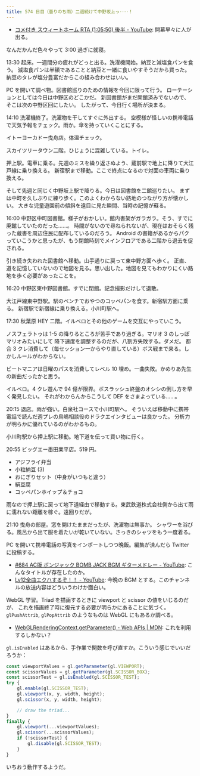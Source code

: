 ```yaml
---
title: 574 日目（曇りのち雨）二週続けて中野坂上っ‥‥！
---
```


* [コメ付き スウィートホーム RTA (1:05:50) 後半 - YouTube](https://www.youtube.com/watch?v=8C0lTnX9j4s):
  開幕早々に人が出る。

なんだかんだ色々やって 3:00 過ぎに就寝。

13:30 起床。一週間分の疲れがどっと出る。洗濯機開始。納豆と減塩食パンを食う。
減塩食パンは半額であることと納豆と一緒に食いやすそうだから買った。
納豆のタレが塩分豊富だからこの組み合わせはいい。

PC を開いて調べ物。図書館巡りのための情報を今回に限って行う。
ローテーションとしては今日は中野区のどこかだ。
新図書館がまだ開館済みでないので、そこは次の中野区回にしたい。
したがって、今日行く場所が決まる。

14:10 洗濯機終了。洗濯物を干してすぐに外出する。
空模様が怪しいの携帯電話で天気予報をチェック。雨か。傘を持っていくことにする。

イトーヨーカドー曳舟店。体温チェック。

スカイツリータウン二階。ひじょうに混雑している。トイレ。

押上駅。電車に乗る。先週のミスを繰り返さぬよう、蔵前駅で地上に降りて大江戸線に乗り換える。
新宿駅まで移動。ここで終点になるので対面の車両に乗り換える。

そして先週と同じく中野坂上駅で降りる。今日は図書館を二館巡りたい。
まずは中町を久しぶりに練り歩く。このよくわからない路地のつながり方が懐かしい。
大きな児童遊園前の傾斜を遠目に見た瞬間、当時の記憶が蘇る。

16:00 中野区中町図書館。様子がおかしい。館内書架がガラガラ。そう、すでに廃館していたのだった……。
時間がないので尋ねられないが、現在はおそらく残った蔵書を周辺住民に配布しているのだろう。
Android の書籍があるからパクっていこうかと思ったが、もう閉館時刻でメインフロアである二階から退去を促される。

引き続き失われた図書館へ移動。山手通りに戻って東中野方面へ歩く。
正直、道を記憶していないので地図を見る。思い出した。地図を見てもわかりにくい路地を歩く必要があったことを。

16:20 中野区東中野図書館。すでに閉館。記念撮影だけして退散。

大江戸線東中野駅。駅のベンチでおやつのコッペパンを食す。新宿駅方面に乗る。
新宿駅で新宿線に乗り換える。小川町駅へ。

17:30 秋葉原 HEY 二階。イルベロとその他のゲームを交互にやっていこう。

ノスフェラトゥは 1-5 の降りるところが苦手であり過ぎる。マリオ 3 のしっぽマリオみたいにして
降下速度を調整するのだが、八割方失敗する。ダメだ。
都合 3 クレ消費して（毎セッション一からやり直している）ボス戦まで来る。しかしルールがわからない。

ビートマニアは日曜のパスを消費してレベル 10 埋め。一曲失敗。かめりあ先生の新曲だったかと思う。

イルベロ。4 クレ遊んで 94 億が限界。ボスラッシュ終盤のオシシの倒し方を早く発見したい。
それがわからんからこうして DEF をさまよっている……。

20:15 退店。雨が強い。白泉社コースで小川町駅へ。
そういえば移動中に携帯電話で読んだ週プレの鳥嶋相談役のドラクエインタビューは良かった。
分析力が明らかに優れているのがわかるもの。

小川町駅から押上駅に移動。地下道を伝って買い物に行く。

20:55 ビッグエー墨田業平店。519 円。

* アジフライ弁当
* 小粒納豆 (3)
* おにぎりセット（中身がいつもと違う）
* 絹豆腐
* コッペパンホイップ＆チョコ

雨なので押上駅に戻って地下道経由で移動する。東武鉄道株式会社側から出て雨に濡れない距離を稼ぐ。遠回りだが。

21:10 曳舟の部屋。窓を開けたままだったが、洗濯物は無事か。
シャワーを浴びる。風呂から出て服を着たいが乾いていない。さっきのシャツをもう一度着る。

PC を開いて携帯電話の写真をインポートしつつ晩飯。編集が済んだら Twitter に投稿する。

* [&#x23;684 AC版 ボンジャック BOMB JACK BGM ギターメドレー - YouTube](https://www.youtube.com/watch?v=0IbuGJDGu_I):
  こんなタイトルが存在したのか。
* [Lv12全曲エクハするぞ！！ - YouTube](https://www.youtube.com/watch?v=kgZI6KAvyRY):
  今晩の BGM とする。このチャンネルの放送内容はどういうわけか面白い。

WebGL 学習。Triad を描画するときに viewport と scissor の値をいじるのだが、
これを描画終了時に復元する必要が明らかにあることに気づく。
`glPushAttrib`, `glPopAttrib` のようなものは WebGL にもあるか調べる。

* [WebGLRenderingContext.getParameter() - Web APIs &#x7c; MDN](https://developer.mozilla.org/en-US/docs/Web/API/WebGLRenderingContext/getParameter):
  これを利用するしかない？

`gl.isEnabled` はあるから、手作業で関数を呼び直すか。こういう感じでいいだろうか：

```javascript
const viewportValues = gl.getParameter(gl.VIEWPORT);
const scissorValues = gl.getParameter(gl.SCISSOR_BOX);
const scissorTest = gl.isEnabled(gl.SCISSOR_TEST);
try {
    gl.enable(gl.SCISSOR_TEST);
    gl.viewport(x, y, width, height);
    gl.scissor(x, y, width, height);

    // draw the triad...
}
finally {
    gl.viewport(...viewportValues);
    gl.scissor(...scissorValues);
    if (!scissorTest) {
        gl.disable(gl.SCISSOR_TEST);
    }
}
```

いちおう動作するようだ。
